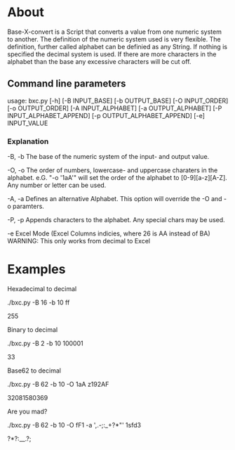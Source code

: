 # About
Base-X-convert is a Script that converts a value from one numeric system to another.
The definition of the numeric system used is very flexible. The definition, further called alphabet can be definied as any String. If nothing is specified the decimal system is used.
If there are more characters in the alphabet than the base any excessive characters will be cut off.

## Command line parameters
usage: bxc.py [-h] [-B INPUT_BASE] [-b OUTPUT_BASE] [-O INPUT_ORDER]
              [-o OUTPUT_ORDER] [-A INPUT_ALPHABET] [-a OUTPUT_ALPHABET]
              [-P INPUT_ALPHABET_APPEND] [-p OUTPUT_ALPHABET_APPEND] [-e]
              INPUT_VALUE

### Explanation

-B, -b
The base of the numeric system of the input- and output value.

-O, -o
The order of numbers, lowercase- and uppercase charaters in the alphabet.
e.G. "-o '1aA'" will set the order of the alphabet to [0-9][a-z][A-Z].
Any number or letter can be used.

-A, -a
Defines an alternative Alphabet. This option will override the -O and -o paramters.

-P, -p
Appends characters to the alphabet. Any special chars may be used.

-e
Excel Mode (Excel Columns indicies, where 26 is AA instead of BA)
WARNING: This only works from decimal to Excel

# Examples

Hexadecimal to decimal

./bxc.py -B 16 -b 10 ff

255

Binary to decimal

./bxc.py -B 2 -b 10 100001

33

Base62 to decimal

./bxc.py -B 62 -b 10 -O 1aA z192AF

32081580369

Are you mad?

./bxc.py -B 62 -b 10 -O fF1 -a ',.-;:_+?*"' 1sfd3

?*?:__.?;
